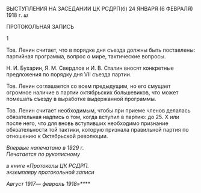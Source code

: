 ВЫСТУПЛЕНИЯ НА ЗАСЕДАНИИ ЦК РСДРП(б) 24 ЯНВАРЯ (6 ФЕВРАЛЯ) 1918 г. _ш_

ПРОТОКОЛЬНАЯ ЗАПИСЬ

1

Тов. Ленин считает, что в порядке дня съезда должны быть поставлены: партийная программа, вопрос о мире, тактические вопросы.

Н. И. Бухарин, Я. М. Свердлов и И. В. Сталин вносят конкретные предложения по порядку дня VII съезда партии.

Тов. Ленин соглашается со всем предыдущим, но его смущает огромное наличие в партии октябрьских большевиков, что может помешать съезду в выработке выдержан­ной программы.

Тов. Ленин считает необходимым, чтобы при приеме членов делалась обязательная надпись о том, когда вступил в партию: до 25. X или после него, что для вновь всту­пивших необходимо признание обязательности той тактики, которую признала пра­вильной партия по отношению к Октябрьской революции.

_Впервые напечатано в 1929 г.                                                          Печатается по рукописному_

_в книге «Протоколы ЦК РСДРП._                                                    _экземпляру протокольной записи_

_Август 1917_— _февраль 1918»**_**